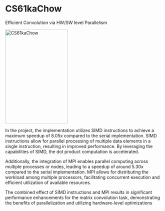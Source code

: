 # CS61kaChow
Efficient Convolution via HW/SW level Parallelism

<a href="https://ibb.co/FqGztr2"><img src="https://ibb.co/FqGztr2" alt="CS61kaChow" border="0" width="200" height="300"></a>

In the project, the implementation utilizes SIMD instructions to achieve a maximum speedup of 8.05x compared to the serial implementation. SIMD instructions allow for parallel processing of multiple data elements in a single instruction, resulting in improved performance. By leveraging the capabilities of SIMD, the dot product computation is accelerated.

Additionally, the integration of MPI enables parallel computing across multiple processes or nodes, leading to a speedup of around 5.30x compared to the serial implementation. MPI allows for distributing the workload among multiple processors, facilitating concurrent execution and efficient utilization of available resources.

The combined effect of SIMD instructions and MPI results in significant performance enhancements for the matrix convolution task, demonstrating the benefits of parallelization and utilizing hardware-level optimizations
